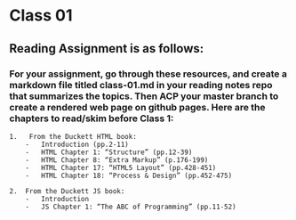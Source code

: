 # Class 01 

## Reading Assignment is as follows: 

### For your assignment, go through these resources, and create a markdown file titled class-01.md in your reading notes repo that summarizes the topics. Then ACP your master branch to create a rendered web page on github pages. Here are the chapters to read/skim before Class 1:

    1.   From the Duckett HTML book:
        -   Introduction (pp.2-11)
        -   HTML Chapter 1: “Structure” (pp.12-39)
        -   HTML Chapter 8: “Extra Markup” (p.176-199)
        -   HTML Chapter 17: “HTML5 Layout” (pp.428-451)
        -   HTML Chapter 18: “Process & Design” (pp.452-475)

    2.  From the Duckett JS book:
        -   Introduction
        -   JS Chapter 1: “The ABC of Programming” (pp.11-52)

